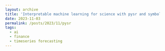 ```yaml
---
layout: archive
title: 'Interpretable machine learning for science with pysr and symbolicregression'
date: 2023-11-03
permalink: /posts/2023/11/pysr
tags:
  - ai
  - finance
  - timeseries forecasting
---
```


